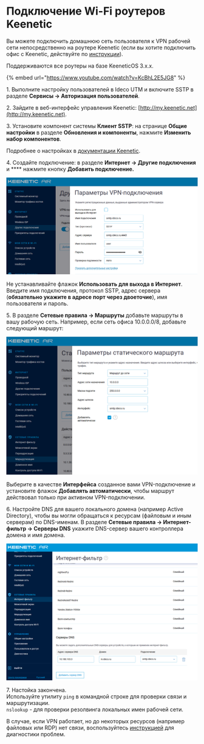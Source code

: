 # Подключение Wi-Fi роутеров Keenetic

Вы можете подключить домашнюю сеть пользователя к VPN рабочей сети непосредственно на роутере Keenetic (если вы хотите подключить офис с Keenetic, действуйте по [инструкции](../../site-to-site/sstp-connection-keenetic.md)).

Поддерживаются все роутеры на базе KeeneticOS 3.х.х.

{% embed url="https://www.youtube.com/watch?v=KcBhL2E5JG8" %}

1\. Выполните настройку пользователей в Ideco UTM и включите SSTP в разделе **Сервисы -> Авторизация пользователей**.

2\. Зайдите в веб-интерфейс управления Keenetic: [http://my.keenetic.net](http://my.keenetic.net).

3\. Установите компонент системы **Клиент SSTP**: на странице **Общие настройки** в разделе **Обновления и компоненты**, нажмите **Изменить набор компонентов**. &#x20;

Подробнее о настройках в [документации Keenetic](https://help.keenetic.com/hc/ru/articles/360000599979-%D0%9A%D0%BB%D0%B8%D0%B5%D0%BD%D1%82-SSTP).

4\. Создайте подключение: в разделе **Интернет -> Другие подключения** и **** нажмите кнопку **Добавить подключение.**

![](../../../../.gitbook/assets/sstp-c-02.png)

Не устанавливайте флажок **Использовать для выхода в Интернет**.  Введите имя подключения, протокол SSTP, адрес сервера (**обязательно укажите в адресе порт через двоеточие**), имя пользователя и пароль.

5\. В разделе **Сетевые правила -> Маршруты** добавьте маршруты в вашу рабочую сеть. Например, если сеть офиса 10.0.0.0/8, добавьте следующий маршрут: &#x20;

![](../../../../attachments/16842855/16842860.png)

Выберите в качестве **Интерфейса** созданное вами VPN-подключение и установите флажок **Добавлять автоматически**, чтобы маршрут действовал только при активном VPN-подключении.

6\. Настройте DNS для вашего локального домена (например Active Directory), чтобы вы могли обращаться к ресурсам (файловым и иным серверам) по DNS-именам. В разделе **Сетевые правила -> Интернет-фильтр -> Серверы DNS** укажите DNS-сервер вашего контроллера домена и имя домена. &#x20;

![](../../../../attachments/16842855/16842861.png)

7\. Настойка закончена. \
Используйте утилиту `ping` в командной строке для проверки связи и маршрутизации.  \
`nslookup` - для проверки резолвинга локальных имен рабочей сети. &#x20;

В случае, если VPN работает, но до некоторых ресурсов (например файловых или RDP) нет связи, воспользуйтесь [инструкцией](../features.md) для диагностики проблем. &#x20;
